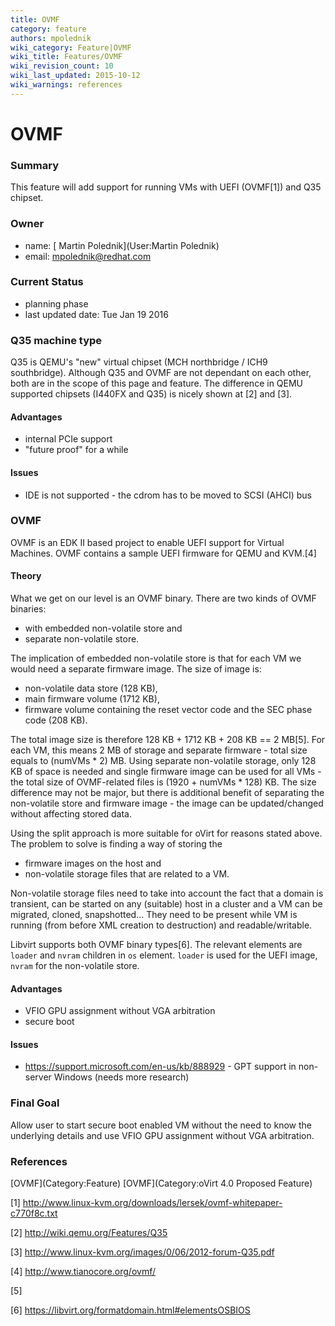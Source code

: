 ```yaml
---
title: OVMF
category: feature
authors: mpolednik
wiki_category: Feature|OVMF
wiki_title: Features/OVMF
wiki_revision_count: 10
wiki_last_updated: 2015-10-12
wiki_warnings: references
---
```


# OVMF

### Summary

This feature will add support for running VMs with UEFI (OVMF[1]) and Q35 chipset.

### Owner

*   name: [ Martin Polednik](User:Martin Polednik)
*   email: <mpolednik@redhat.com>

### Current Status

*   planning phase
*   last updated date: Tue Jan 19 2016

### Q35 machine type

Q35 is QEMU's "new" virtual chipset (MCH northbridge / ICH9 southbridge). Although Q35 and OVMF are not dependant on each other, both are in the scope of this page and feature. The difference in QEMU supported chipsets (I440FX and Q35) is nicely shown at [2] and [3].

#### Advantages

*   internal PCIe support
*   "future proof" for a while

#### Issues

*   IDE is not supported - the cdrom has to be moved to SCSI (AHCI) bus

### OVMF

OVMF is an EDK II based project to enable UEFI support for Virtual Machines. OVMF contains a sample UEFI firmware for QEMU and KVM.[4]

#### Theory

What we get on our level is an OVMF binary. There are two kinds of OVMF binaries:

*   with embedded non-volatile store and
*   separate non-volatile store.

The implication of embedded non-volatile store is that for each VM we would need a separate firmware image. The size of image is:

*   non-volatile data store (128 KB),
*   main firmware volume (1712 KB),
*   firmware volume containing the reset vector code and the SEC phase code (208 KB).

The total image size is therefore 128 KB + 1712 KB + 208 KB == 2 MB[5]. For each VM, this means 2 MB of storage and separate firmware - total size equals to (numVMs \* 2) MB. Using separate non-volatile storage, only 128 KB of space is needed and single firmware image can be used for all VMs - the total size of OVMF-related files is (1920 + numVMs \* 128) KB. The size difference may not be major, but there is additional benefit of separating the non-volatile store and firmware image - the image can be updated/changed without affecting stored data.

Using the split approach is more suitable for oVirt for reasons stated above. The problem to solve is finding a way of storing the

*   firmware images on the host and
*   non-volatile storage files that are related to a VM.

Non-volatile storage files need to take into account the fact that a domain is transient, can be started on any (suitable) host in a cluster and a VM can be migrated, cloned, snapshotted... They need to be present while VM is running (from before XML creation to destruction) and readable/writable.

Libvirt supports both OVMF binary types[6]. The relevant elements are `loader` and `nvram` children in `os` element. `loader` is used for the UEFI image, `nvram` for the non-volatile store.

#### Advantages

*   VFIO GPU assignment without VGA arbitration
*   secure boot

#### Issues

*   <https://support.microsoft.com/en-us/kb/888929> - GPT support in non-server Windows (needs more research)

### Final Goal

Allow user to start secure boot enabled VM without the need to know the underlying details and use VFIO GPU assignment without VGA arbitration.

### References

<references/>
[OVMF](Category:Feature) [OVMF](Category:oVirt 4.0 Proposed Feature)

[1] <http://www.linux-kvm.org/downloads/lersek/ovmf-whitepaper-c770f8c.txt>

[2] <http://wiki.qemu.org/Features/Q35>

[3] <http://www.linux-kvm.org/images/0/06/2012-forum-Q35.pdf>

[4] <http://www.tianocore.org/ovmf/>

[5] 

[6] <https://libvirt.org/formatdomain.html#elementsOSBIOS>
